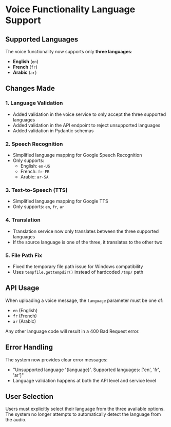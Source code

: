 # Voice Functionality Language Support

## Supported Languages

The voice functionality now supports only **three languages**:

- **English** (`en`)
- **French** (`fr`) 
- **Arabic** (`ar`)

## Changes Made

### 1. Language Validation
- Added validation in the voice service to only accept the three supported languages
- Added validation in the API endpoint to reject unsupported languages
- Added validation in Pydantic schemas

### 2. Speech Recognition
- Simplified language mapping for Google Speech Recognition
- Only supports:
  - English: `en-US`
  - French: `fr-FR`
  - Arabic: `ar-SA`

### 3. Text-to-Speech (TTS)
- Simplified language mapping for Google TTS
- Only supports: `en`, `fr`, `ar`

### 4. Translation
- Translation service now only translates between the three supported languages
- If the source language is one of the three, it translates to the other two

### 5. File Path Fix
- Fixed the temporary file path issue for Windows compatibility
- Uses `tempfile.gettempdir()` instead of hardcoded `/tmp/` path

## API Usage

When uploading a voice message, the `language` parameter must be one of:
- `en` (English)
- `fr` (French) 
- `ar` (Arabic)

Any other language code will result in a 400 Bad Request error.

## Error Handling

The system now provides clear error messages:
- "Unsupported language '{language}'. Supported languages: ['en', 'fr', 'ar']"
- Language validation happens at both the API level and service level

## User Selection

Users must explicitly select their language from the three available options. The system no longer attempts to automatically detect the language from the audio.
